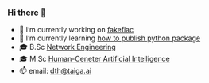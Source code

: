 ### Hi there 👋

- 🔭 I’m currently working on [fakeflac](https://github.com/DannyDannyDanny/fakeflac)
- 🌱 I’m currently learning [how to publish python package](https://realpython.com/pypi-publish-python-package/)
- 🎓 B.Sc [Network Engineering](https://www.dtu.dk/uddannelse/bachelor/uddannelsesretninger/cyberteknologi)
- 🎓 M.Sc [Human-Ceneter Artificial Intelligence](https://www.dtu.dk/english/education/graduate/msc-programmes/Human-Centered-Artificial-Intelligence)
- 📫 email: dth@taiga.ai
